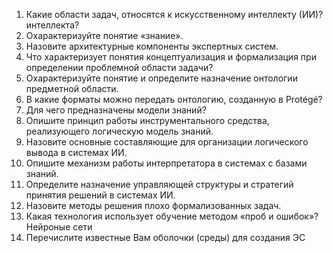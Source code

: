 1.	 Какие области задач, относятся к искусственному интеллекту (ИИ)?
интеллекта?
2.	Охарактеризуйте понятие «знание».
3.	 Назовите архитектурные компоненты экспертных систем.
4.	 Что характеризует понятия концептуализация и формализация при определении проблемной области задачи?
5.	 Охарактеризуйте понятие и определите назначение онтологии предметной области.
6.	 В какие форматы можно передать онтологию, созданную в Protégé?
7.	 Для чего предназначены модели знаний?
8.	 Опишите принцип работы инструментального средства, реализующего логическую модель знаний.
9.	 Назовите основные составляющие для организации логического вывода в системах ИИ.
10.	 Опишите механизм работы интерпретатора в системах с базами знаний.
11.	 Определите назначение управляющей структуры и стратегий принятия решений в системах ИИ.
12.	 Назовите методы решения плохо формализованных задач.
13.	 Какая технология использует обучение методом «проб и ошибок»? 
Нейроные сети
14.	 Перечислите известные Вам оболочки (среды) для создания ЭС
